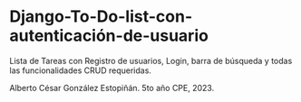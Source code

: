 # Django-To-Do-list-con-autenticación-de-usuario
Lista de Tareas con Registro de usuarios, Login, barra de búsqueda y todas las funcionalidades CRUD requeridas.

Alberto César González Estopiñán. 5to año CPE, 2023.
